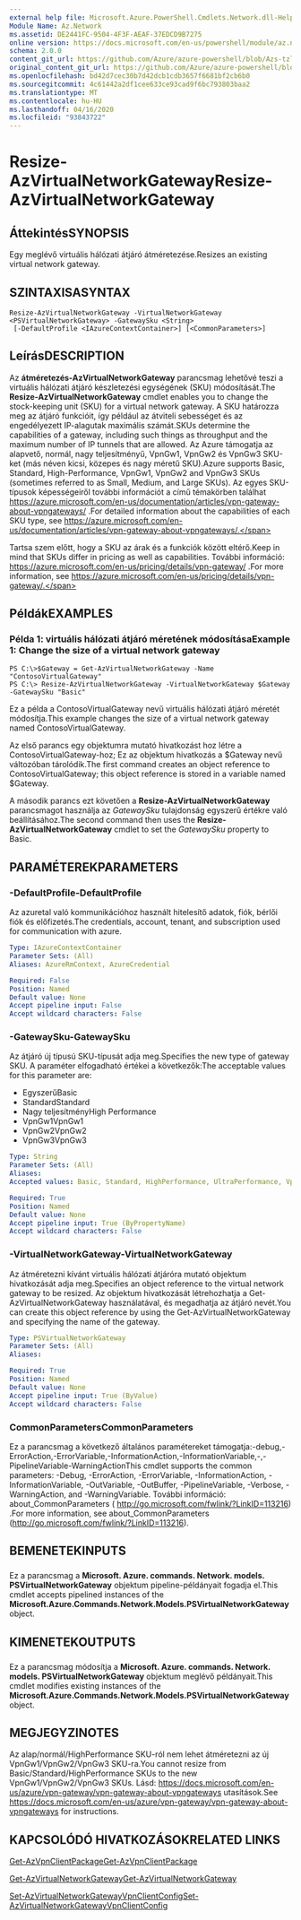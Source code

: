 ```yaml
---
external help file: Microsoft.Azure.PowerShell.Cmdlets.Network.dll-Help.xml
Module Name: Az.Network
ms.assetid: DE2441FC-9504-4F3F-AEAF-37EDCD9B7275
online version: https://docs.microsoft.com/en-us/powershell/module/az.network/resize-azvirtualnetworkgateway
schema: 2.0.0
content_git_url: https://github.com/Azure/azure-powershell/blob/Azs-tzl/src/Network/Network/help/Resize-AzVirtualNetworkGateway.md
original_content_git_url: https://github.com/Azure/azure-powershell/blob/Azs-tzl/src/Network/Network/help/Resize-AzVirtualNetworkGateway.md
ms.openlocfilehash: bd42d7cec30b7d42dcb1cdb3657f6681bf2cb6b0
ms.sourcegitcommit: 4c61442a2df1cee633ce93cad9f6bc793803baa2
ms.translationtype: MT
ms.contentlocale: hu-HU
ms.lasthandoff: 04/16/2020
ms.locfileid: "93843722"
---
```

# <span data-ttu-id="a95e4-101">Resize-AzVirtualNetworkGateway</span><span class="sxs-lookup"><span data-stu-id="a95e4-101">Resize-AzVirtualNetworkGateway</span></span>

## <span data-ttu-id="a95e4-102">Áttekintés</span><span class="sxs-lookup"><span data-stu-id="a95e4-102">SYNOPSIS</span></span>
<span data-ttu-id="a95e4-103">Egy meglévő virtuális hálózati átjáró átméretezése.</span><span class="sxs-lookup"><span data-stu-id="a95e4-103">Resizes an existing virtual network gateway.</span></span>

## <span data-ttu-id="a95e4-104">SZINTAXISA</span><span class="sxs-lookup"><span data-stu-id="a95e4-104">SYNTAX</span></span>

```
Resize-AzVirtualNetworkGateway -VirtualNetworkGateway <PSVirtualNetworkGateway> -GatewaySku <String>
 [-DefaultProfile <IAzureContextContainer>] [<CommonParameters>]
```

## <span data-ttu-id="a95e4-105">Leírás</span><span class="sxs-lookup"><span data-stu-id="a95e4-105">DESCRIPTION</span></span>
<span data-ttu-id="a95e4-106">Az **átméretezés-AzVirtualNetworkGateway** parancsmag lehetővé teszi a virtuális hálózati átjáró készletezési egységének (SKU) módosítását.</span><span class="sxs-lookup"><span data-stu-id="a95e4-106">The **Resize-AzVirtualNetworkGateway** cmdlet enables you to change the stock-keeping unit (SKU) for a virtual network gateway.</span></span>
<span data-ttu-id="a95e4-107">A SKU határozza meg az átjáró funkcióit, így például az átviteli sebességet és az engedélyezett IP-alagutak maximális számát.</span><span class="sxs-lookup"><span data-stu-id="a95e4-107">SKUs determine the capabilities of a gateway, including such things as throughput and the maximum number of IP tunnels that are allowed.</span></span>
<span data-ttu-id="a95e4-108">Az Azure támogatja az alapvető, normál, nagy teljesítményű, VpnGw1, VpnGw2 és VpnGw3 SKU-ket (más néven kicsi, közepes és nagy méretű SKU).</span><span class="sxs-lookup"><span data-stu-id="a95e4-108">Azure supports Basic, Standard, High-Performance, VpnGw1, VpnGw2 and VpnGw3 SKUs (sometimes referred to as Small, Medium, and Large SKUs).</span></span>
<span data-ttu-id="a95e4-109">Az egyes SKU-típusok képességeiről további információt a című témakörben találhat https://azure.microsoft.com/en-us/documentation/articles/vpn-gateway-about-vpngateways/ .</span><span class="sxs-lookup"><span data-stu-id="a95e4-109">For detailed information about the capabilities of each SKU type, see https://azure.microsoft.com/en-us/documentation/articles/vpn-gateway-about-vpngateways/.</span></span>

<span data-ttu-id="a95e4-110">Tartsa szem előtt, hogy a SKU az árak és a funkciók között eltérő.</span><span class="sxs-lookup"><span data-stu-id="a95e4-110">Keep in mind that SKUs differ in pricing as well as capabilities.</span></span>
<span data-ttu-id="a95e4-111">További információ: https://azure.microsoft.com/en-us/pricing/details/vpn-gateway/ .</span><span class="sxs-lookup"><span data-stu-id="a95e4-111">For more information, see https://azure.microsoft.com/en-us/pricing/details/vpn-gateway/.</span></span>

## <span data-ttu-id="a95e4-112">Példák</span><span class="sxs-lookup"><span data-stu-id="a95e4-112">EXAMPLES</span></span>

### <span data-ttu-id="a95e4-113">Példa 1: virtuális hálózati átjáró méretének módosítása</span><span class="sxs-lookup"><span data-stu-id="a95e4-113">Example 1: Change the size of a virtual network gateway</span></span>
```
PS C:\>$Gateway = Get-AzVirtualNetworkGateway -Name "ContosoVirtualGateway"
PS C:\> Resize-AzVirtualNetworkGateway -VirtualNetworkGateway $Gateway -GatewaySku "Basic"
```

<span data-ttu-id="a95e4-114">Ez a példa a ContosoVirtualGateway nevű virtuális hálózati átjáró méretét módosítja.</span><span class="sxs-lookup"><span data-stu-id="a95e4-114">This example changes the size of a virtual network gateway named ContosoVirtualGateway.</span></span>

<span data-ttu-id="a95e4-115">Az első parancs egy objektumra mutató hivatkozást hoz létre a ContosoVirtualGateway-hoz; Ez az objektum hivatkozás a $Gateway nevű változóban tárolódik.</span><span class="sxs-lookup"><span data-stu-id="a95e4-115">The first command creates an object reference to ContosoVirtualGateway; this object reference is stored in a variable named $Gateway.</span></span>

<span data-ttu-id="a95e4-116">A második parancs ezt követően a **Resize-AzVirtualNetworkGateway** parancsmagot használja az *GatewaySku* tulajdonság egyszerű értékre való beállításához.</span><span class="sxs-lookup"><span data-stu-id="a95e4-116">The second command then uses the **Resize-AzVirtualNetworkGateway** cmdlet to set the *GatewaySku* property to Basic.</span></span>

## <span data-ttu-id="a95e4-117">PARAMÉTEREK</span><span class="sxs-lookup"><span data-stu-id="a95e4-117">PARAMETERS</span></span>

### <span data-ttu-id="a95e4-118">-DefaultProfile</span><span class="sxs-lookup"><span data-stu-id="a95e4-118">-DefaultProfile</span></span>
<span data-ttu-id="a95e4-119">Az azuretal való kommunikációhoz használt hitelesítő adatok, fiók, bérlői fiók és előfizetés.</span><span class="sxs-lookup"><span data-stu-id="a95e4-119">The credentials, account, tenant, and subscription used for communication with azure.</span></span>

```yaml
Type: IAzureContextContainer
Parameter Sets: (All)
Aliases: AzureRmContext, AzureCredential

Required: False
Position: Named
Default value: None
Accept pipeline input: False
Accept wildcard characters: False
```

### <span data-ttu-id="a95e4-120">-GatewaySku</span><span class="sxs-lookup"><span data-stu-id="a95e4-120">-GatewaySku</span></span>
<span data-ttu-id="a95e4-121">Az átjáró új típusú SKU-típusát adja meg.</span><span class="sxs-lookup"><span data-stu-id="a95e4-121">Specifies the new type of gateway SKU.</span></span>
<span data-ttu-id="a95e4-122">A paraméter elfogadható értékei a következők:</span><span class="sxs-lookup"><span data-stu-id="a95e4-122">The acceptable values for this parameter are:</span></span>

- <span data-ttu-id="a95e4-123">Egyszerű</span><span class="sxs-lookup"><span data-stu-id="a95e4-123">Basic</span></span>
- <span data-ttu-id="a95e4-124">Standard</span><span class="sxs-lookup"><span data-stu-id="a95e4-124">Standard</span></span>
- <span data-ttu-id="a95e4-125">Nagy teljesítmény</span><span class="sxs-lookup"><span data-stu-id="a95e4-125">High Performance</span></span>
- <span data-ttu-id="a95e4-126">VpnGw1</span><span class="sxs-lookup"><span data-stu-id="a95e4-126">VpnGw1</span></span>
- <span data-ttu-id="a95e4-127">VpnGw2</span><span class="sxs-lookup"><span data-stu-id="a95e4-127">VpnGw2</span></span>
- <span data-ttu-id="a95e4-128">VpnGw3</span><span class="sxs-lookup"><span data-stu-id="a95e4-128">VpnGw3</span></span>

```yaml
Type: String
Parameter Sets: (All)
Aliases: 
Accepted values: Basic, Standard, HighPerformance, UltraPerformance, VpnGw1, VpnGw2, VpnGw3

Required: True
Position: Named
Default value: None
Accept pipeline input: True (ByPropertyName)
Accept wildcard characters: False
```

### <span data-ttu-id="a95e4-129">-VirtualNetworkGateway</span><span class="sxs-lookup"><span data-stu-id="a95e4-129">-VirtualNetworkGateway</span></span>
<span data-ttu-id="a95e4-130">Az átméretezni kívánt virtuális hálózati átjáróra mutató objektum hivatkozását adja meg.</span><span class="sxs-lookup"><span data-stu-id="a95e4-130">Specifies an object reference to the virtual network gateway to be resized.</span></span>
<span data-ttu-id="a95e4-131">Az objektum hivatkozását létrehozhatja a Get-AzVirtualNetworkGateway használatával, és megadhatja az átjáró nevét.</span><span class="sxs-lookup"><span data-stu-id="a95e4-131">You can create this object reference by using the Get-AzVirtualNetworkGateway and specifying the name of the gateway.</span></span>

```yaml
Type: PSVirtualNetworkGateway
Parameter Sets: (All)
Aliases: 

Required: True
Position: Named
Default value: None
Accept pipeline input: True (ByValue)
Accept wildcard characters: False
```

### <span data-ttu-id="a95e4-132">CommonParameters</span><span class="sxs-lookup"><span data-stu-id="a95e4-132">CommonParameters</span></span>
<span data-ttu-id="a95e4-133">Ez a parancsmag a következő általános paramétereket támogatja:-debug,-ErrorAction,-ErrorVariable,-InformationAction,-InformationVariable,-,-PipelineVariable-WarningAction</span><span class="sxs-lookup"><span data-stu-id="a95e4-133">This cmdlet supports the common parameters: -Debug, -ErrorAction, -ErrorVariable, -InformationAction, -InformationVariable, -OutVariable, -OutBuffer, -PipelineVariable, -Verbose, -WarningAction, and -WarningVariable.</span></span> <span data-ttu-id="a95e4-134">További információ: about_CommonParameters ( http://go.microsoft.com/fwlink/?LinkID=113216) .</span><span class="sxs-lookup"><span data-stu-id="a95e4-134">For more information, see about_CommonParameters (http://go.microsoft.com/fwlink/?LinkID=113216).</span></span>

## <span data-ttu-id="a95e4-135">BEMENETEK</span><span class="sxs-lookup"><span data-stu-id="a95e4-135">INPUTS</span></span>

###  
<span data-ttu-id="a95e4-136">Ez a parancsmag a **Microsoft. Azure. commands. Network. models. PSVirtualNetworkGateway** objektum pipeline-példányait fogadja el.</span><span class="sxs-lookup"><span data-stu-id="a95e4-136">This cmdlet accepts pipelined instances of the **Microsoft.Azure.Commands.Network.Models.PSVirtualNetworkGateway** object.</span></span>

## <span data-ttu-id="a95e4-137">KIMENETEK</span><span class="sxs-lookup"><span data-stu-id="a95e4-137">OUTPUTS</span></span>

###  
<span data-ttu-id="a95e4-138">Ez a parancsmag módosítja a **Microsoft. Azure. commands. Network. models. PSVirtualNetworkGateway** objektum meglévő példányait.</span><span class="sxs-lookup"><span data-stu-id="a95e4-138">This cmdlet modifies existing instances of the **Microsoft.Azure.Commands.Network.Models.PSVirtualNetworkGateway** object.</span></span>

## <span data-ttu-id="a95e4-139">MEGJEGYZI</span><span class="sxs-lookup"><span data-stu-id="a95e4-139">NOTES</span></span>
<span data-ttu-id="a95e4-140">Az alap/normál/HighPerformance SKU-ról nem lehet átméretezni az új VpnGw1/VpnGw2/VpnGw3 SKU-ra.</span><span class="sxs-lookup"><span data-stu-id="a95e4-140">You cannot resize from Basic/Standard/HighPerformance SKUs to the new VpnGw1/VpnGw2/VpnGw3 SKUs.</span></span> <span data-ttu-id="a95e4-141">Lásd: https://docs.microsoft.com/en-us/azure/vpn-gateway/vpn-gateway-about-vpngateways utasítások.</span><span class="sxs-lookup"><span data-stu-id="a95e4-141">See https://docs.microsoft.com/en-us/azure/vpn-gateway/vpn-gateway-about-vpngateways for instructions.</span></span>

## <span data-ttu-id="a95e4-142">KAPCSOLÓDÓ HIVATKOZÁSOK</span><span class="sxs-lookup"><span data-stu-id="a95e4-142">RELATED LINKS</span></span>

[<span data-ttu-id="a95e4-143">Get-AzVpnClientPackage</span><span class="sxs-lookup"><span data-stu-id="a95e4-143">Get-AzVpnClientPackage</span></span>](./Get-AzVpnClientPackage.md)

[<span data-ttu-id="a95e4-144">Get-AzVirtualNetworkGateway</span><span class="sxs-lookup"><span data-stu-id="a95e4-144">Get-AzVirtualNetworkGateway</span></span>](./Get-AzVirtualNetworkGateway.md)

[<span data-ttu-id="a95e4-145">Set-AzVirtualNetworkGatewayVpnClientConfig</span><span class="sxs-lookup"><span data-stu-id="a95e4-145">Set-AzVirtualNetworkGatewayVpnClientConfig</span></span>](./Set-AzVirtualNetworkGatewayVpnClientConfig.md)


